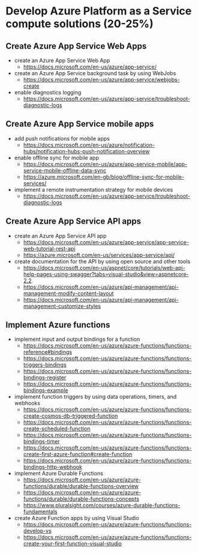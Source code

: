 # Develop Azure Platform as a Service compute solutions (20-25%)

## Create Azure App Service Web Apps

- create an Azure App Service Web App
  - <https://docs.microsoft.com/en-us/azure/app-service/>
- create an Azure App Service background task by using WebJobs
  - <https://docs.microsoft.com/en-us/azure/app-service/webjobs-create>
- enable diagnostics logging
  - <https://docs.microsoft.com/en-us/azure/app-service/troubleshoot-diagnostic-logs>

## Create Azure App Service mobile apps

- add push notifications for mobile apps
  - <https://docs.microsoft.com/en-us/azure/notification-hubs/notification-hubs-push-notification-overview>
- enable offline sync for mobile app
  - <https://docs.microsoft.com/en-us/azure/app-service-mobile/app-service-mobile-offline-data-sync>
  - <https://azure.microsoft.com/en-gb/blog/offline-sync-for-mobile-services/>
- implement a remote instrumentation strategy for mobile devices
  - <https://docs.microsoft.com/en-us/azure/app-service/troubleshoot-diagnostic-logs>

## Create Azure App Service API apps

- create an Azure App Service API app
  - <https://docs.microsoft.com/en-us/azure/app-service/app-service-web-tutorial-rest-api>
  - <https://azure.microsoft.com/en-us/services/app-service/api/>
- create documentation for the API by using open source and other tools
  - <https://docs.microsoft.com/en-us/aspnet/core/tutorials/web-api-help-pages-using-swagger?tabs=visual-studio&view=aspnetcore-2.2>
  - <https://docs.microsoft.com/en-us/azure/api-management/api-management-modify-content-layout>
  - <https://docs.microsoft.com/en-us/azure/api-management/api-management-customize-styles>

## Implement Azure functions

- implement input and output bindings for a function
  - <https://docs.microsoft.com/en-us/azure/azure-functions/functions-reference#bindings>
  - <https://docs.microsoft.com/en-us/azure/azure-functions/functions-triggers-bindings>
  - <https://docs.microsoft.com/en-us/azure/azure-functions/functions-bindings-register>
  - <https://docs.microsoft.com/en-us/azure/azure-functions/functions-bindings-example>
- implement function triggers by using data operations, timers, and webhooks
  - <https://docs.microsoft.com/en-us/azure/azure-functions/functions-create-cosmos-db-triggered-function>
  - <https://docs.microsoft.com/en-us/azure/azure-functions/functions-create-scheduled-function>
  - <https://docs.microsoft.com/en-us/azure/azure-functions/functions-bindings-timer>
  - <https://docs.microsoft.com/en-us/azure/azure-functions/functions-create-first-azure-function#create-function>
  - <https://docs.microsoft.com/en-us/azure/azure-functions/functions-bindings-http-webhook>
- implement Azure Durable Functions
  - <https://docs.microsoft.com/en-us/azure/azure-functions/durable/durable-functions-overview>
  - <https://docs.microsoft.com/en-us/azure/azure-functions/durable/durable-functions-concepts>
  - <https://www.pluralsight.com/courses/azure-durable-functions-fundamentals>
- create Azure Function apps by using Visual Studio
  - <https://docs.microsoft.com/en-us/azure/azure-functions/functions-develop-vs>
  - <https://docs.microsoft.com/en-us/azure/azure-functions/functions-create-your-first-function-visual-studio>